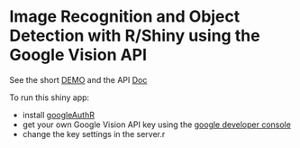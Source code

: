 # Image Recognition and Object Detection with R/Shiny using the Google Vision API


See the short [DEMO](https://flovv.shinyapps.io/gVision-shiny/) and the API [Doc](https://cloud.google.com/vision/reference/rest/)


To run this shiny app:
* install [googleAuthR](https://github.com/MarkEdmondson1234/googleAuthR)
* get your own Google Vision API key using the [google developer console](https://console.developers.google.com/project)
* change the key settings in the server.r

